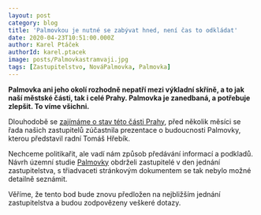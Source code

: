 ```yaml
---
layout: post
category: blog
title: 'Palmovkou je nutné se zabývat hned, není čas to odkládat'
date: 2020-04-23T10:51:00.000Z
author: Karel Ptáček
authorId: karel.ptacek
image: posts/Palmovkastramvaji.jpg
tags: [Zastupitelstvo, NováPalmovka, Palmovka]
---
```


**Palmovka ani jeho okolí rozhodně nepatří mezi výkladní skříně, a to jak naší městské části, tak i celé Prahy. Palmovka je zanedbaná, a potřebuje zlepšit. To víme všichni.**

Dlouhodobě se [zajímáme o stav této části Prahy](https://praha8.pirati.cz/aktuality/palmovku-nechceme-prodavat-pod-cenou.html), před několik měsíci se řada našich zastupitelů zúčastnila prezentace o budoucnosti Palmovky, kterou představil radní Tomáš Hřebík. 

Nechceme politikařit, ale vadí nám způsob předávání informací a podkladů. Návrh územní studie [Palmovky](https://www.palmovkated.cz/) obdrželi zastupitelé v den jednání zastupitelstva, s třiadvaceti stránkovým dokumentem se tak nebylo možné detailně seznámit. 

Věříme, že tento bod bude znovu předložen na nejbližším jednání zastupitelstva a budou zodpovězeny veškeré dotazy.
